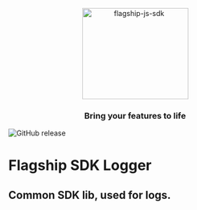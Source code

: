 <p align="center">

<img  src="https://mk0abtastybwtpirqi5t.kinstacdn.com/wp-content/uploads/picture-solutions-persona-product-flagship.jpg"  width="211"  height="182"  alt="flagship-js-sdk"  />

</p>

<h3 align="center">Bring your features to life</h3>

![GitHub release](https://img.shields.io/github/v/release/abtasty/flagship-sdk-logger.svg)

# Flagship SDK Logger

## Common SDK lib, used for logs.
